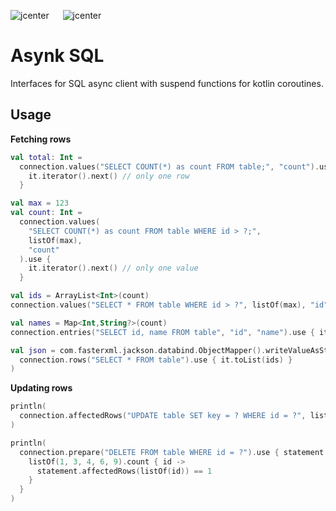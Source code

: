 ![jcenter](https://img.shields.io/badge/_jcenter_-0.0.0.14-6688ff.png?style=flat) &#x2003; ![jcenter](https://img.shields.io/badge/_Tests_-12/12-green.png?style=flat)
# Asynk SQL
Interfaces for SQL async client with suspend functions for kotlin coroutines.


## Usage ##

__Fetching rows__

```kotlin
val total: Int = 
  connection.values("SELECT COUNT(*) as count FROM table;", "count").use {
    it.iterator().next() // only one row
  }

val max = 123
val count: Int =
  connection.values(
    "SELECT COUNT(*) as count FROM table WHERE id > ?;",
    listOf(max),
    "count"
  ).use {
    it.iterator().next() // only one value
  }

val ids = ArrayList<Int>(count)
connection.values("SELECT * FROM table WHERE id > ?", listOf(max), "id").use { it.toList(ids) }

val names = Map<Int,String?>(count)
connection.entries("SELECT id, name FROM table", "id", "name").use { it.toMap(map) }

val json = com.fasterxml.jackson.databind.ObjectMapper().writeValueAsString(
  connection.rows("SELECT * FROM table").use { it.toList(ids) }
)
```

__Updating rows__

```kotlin
println(
  connection.affectedRows("UPDATE table SET key = ? WHERE id = ?", listOf("a", 1))
)

println(
  connection.prepare("DELETE FROM table WHERE id = ?").use { statement ->
    listOf(1, 3, 4, 6, 9).count { id ->
      statement.affectedRows(listOf(id)) == 1
    }
  }
)
```                                                                                             